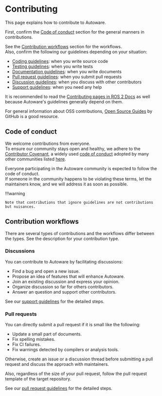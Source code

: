 # Contributing

This page explains how to contribute to Autoware.

First, confirm the [Code of conduct](#contribution-workflows) section for the general manners in contributions.

See the [Contribution workflows](#contribution-workflows) section for the workflows.  
Also, confirm the following our guidelines depending on your situation:

- [Coding guidelines](coding-guidelines/index.md): when you write source code
- [Testing guidelines](testing-guidelines/index.md): when you write tests
- [Documentation guidelines](documentation-guidelines/index.md): when you write documents
- [Pull request guidelines](pull-request-guidelines/index.md): when you submit pull requests
- [Discussion guidelines](discussion-guidelines/index.md): when you discuss with other contributors
- [Support guidelines](../help/support-guidelines.md): when you need any help

It is recommended to read the [Contributing pages in ROS 2 Docs](https://docs.ros.org/en/rolling/Contributing.html) as well because Autoware's guidelines generally depend on them.

For general information about OSS contributions, [Open Source Guides](https://opensource.guide/) by GitHub is a good resource.

## Code of conduct

We welcome contributions from everyone.  
To ensure our community stays open and healthy, we adhere to the [Contributor Covenant](https://www.contributor-covenant.org/), a widely used [code of conduct](https://github.com/autowarefoundation/autoware/blob/main/CODE_OF_CONDUCT.md) adopted by many other communities listed [here](https://www.contributor-covenant.org/adopters/).

Everyone participating in the Autoware community is expected to follow the code of conduct.  
If someone in the community happens to be violating these terms, let the maintainers know, and we will address it as soon as possible.

!!!warning

    Note that contributions that ignore guidelines are not contributions but nuisances.

## Contribution workflows

There are several types of contributions and the workflows differ between the types.
See the description for your contribution type.

### Discussions

You can contribute to Autoware by facilitating discussions:

- Find a bug and open a new issue.
- Propose an idea of features that will enhance Autoware.
- Join an existing discussion and express your opinion.
- Organize discussion so far for others contributors.
- Answer an question and support other contributors.

See our [support guidelines](../help/support-guidelines.md) for the detailed steps.

### Pull requests

You can directly submit a pull request if it is small like the following:

- Update a small part of documents.
- Fix spelling mistakes.
- Fix CI failures.
- Fix warnings detected by compilers or analysis tools.

Otherwise, create an issue or a discussion thread before submitting a pull request and discuss the approach with maintainers.

Also, regardless of the size of your pull request, follow the pull request template of the target repository.

See our [pull request guidelines](pull-request-guidelines/index.md) for the detailed steps.
